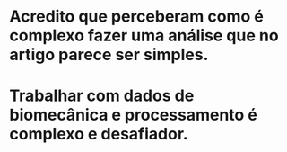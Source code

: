 # Acredito que perceberam como é complexo fazer uma análise que no artigo parece ser simples.
# Trabalhar com dados de biomecânica e processamento é complexo e desafiador.
